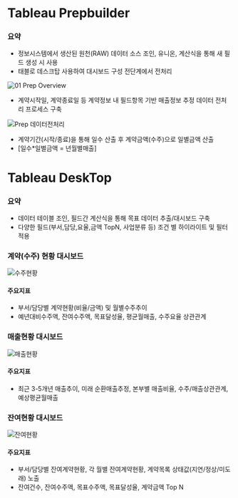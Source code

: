 # Tableau Prepbuilder
### 요약
- 정보시스템에서 생산된 원천(RAW) 데이터 소스 조인, 유니온, 계산식을 통해 새 필드 생성 시 사용
- 태블로 데스크탑 사용하여 대시보드 구성 전단계에서 전처리

![01 Prep Overview](https://github.com/user-attachments/assets/ed2b6977-7848-4fd0-bccd-83aaae9c98ab)
- 계약시작일, 계약종료일 등 계약정보 내 필드항목 기반 매출정보 추정 데이터 전처리 프로세스 구축
  
![Prep 데이터전처리](https://github.com/user-attachments/assets/38f41feb-4669-4115-895d-8236df1100f6)
- 계약기간(시작/종료)을 통해 일수 산출 후 계약금액(수주)으로 일별금액 산출
- [일수*일별금액 = 년월별매출]

# Tableau DeskTop
### 요약
- 데이터 테이블 조인, 필드간 계산식을 통해 목표 데이터 추출/대시보드 구축
- 다양한 필드(부서,담당,요율,금액 TopN, 사업분류 등) 조건 별 하이라이트 및 필터적용

### 계약(수주) 현황 대시보드
![수주현황](https://github.com/user-attachments/assets/395e4512-f435-43d8-bf50-25d56fcae5b1)
#### 주요지표
- 부서/담당별 계약현황(비율/금액) 및 월별수주추이
- 예년대비수주액, 잔여수주액, 목표달성율, 평균월매출, 수주요율 상관관계

### 매출현황 대시보드
![매출현황](https://github.com/user-attachments/assets/551900d2-5e21-46c2-aa12-90be2ca66391)
#### 주요지표
- 최근 3-5개년 매출추이, 미래 순환매출추정, 본부별 매출비율, 수주/매출상관관계, 예상평균월매출

### 잔여현황 대시보드
![잔여현황](https://github.com/user-attachments/assets/d1ca008f-f4e3-416d-8a66-41eb19c45cd9)
#### 주요지표
- 부서/담당별 잔여계약현황, 각 월별 잔여계약현황, 계약목록 상태값(지연/정상/미도래) 노출
- 잔여건수, 잔여수주액, 목표수주액, 목표달성율, 계약금액 Top N
